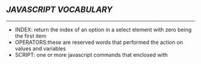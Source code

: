 ## ***JAVASCRIPT VOCABULARY***
-------------------------------------------
* INDEX: return the index of an option in a select element with zero being the first item
* OPERATORS:these are reserved words that performed the action on values and variables
* SCRIPT: one or more javascript commands that enclosed with <script> tags
* CEIL: return the smallest inter greatwer than or equal to its argument 
* Unescape: return a characters based on its ASCII values expressed as a string in the format where xxx is a decimal number